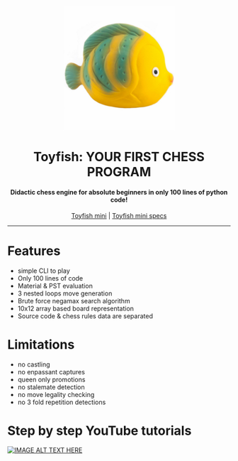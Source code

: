 <div align="center">
  <img src="https://raw.githubusercontent.com/maksimKorzh/toyfish/main/toyfish.jpg" style="width: 50%; height: 50%"/>
  <h1>Toyfish: YOUR FIRST CHESS PROGRAM
    <h4>Didactic chess engine for absolute beginners in only 100 lines of python code!</h4>
  </h1>
  <a href="https://github.com/maksimKorzh/toyfish/blob/main/src/toyfish-mini/toyfish-mini.py">Toyfish mini</a> |
  <a href="https://github.com/maksimKorzh/toyfish/blob/main/src/toyfish-mini/specs.txt">Toyfish mini specs</a>
</div>
<hr>

# Features
 - simple CLI to play
 - Only 100 lines of code
 - Material & PST evaluation
 - 3 nested loops move generation
 - Brute force negamax search algorithm
 - 10x12 array based board representation
 - Source code & chess rules data are separated
 
 # Limitations
 - no castling
 - no enpassant captures
 - queen only promotions
 - no stalemate detection
 - no move legality checking
 - no 3 fold repetition detections
 
 # Step by step YouTube tutorials
[![IMAGE ALT TEXT HERE](https://img.youtube.com/vi/supBtbFzG94/0.jpg)](https://www.youtube.com/watch?v=supBtbFzG94&list=PLmN0neTso3JyHJ4YqTo4IT8LPm4laNhZ5)

